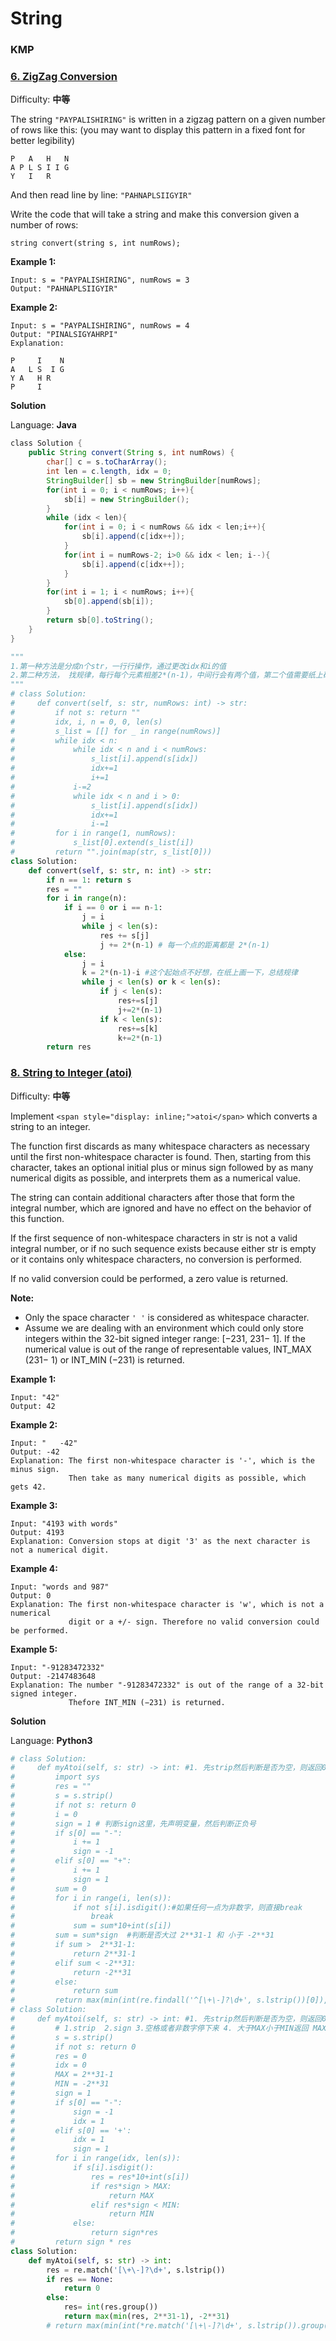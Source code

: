 # String

### KMP

### [6. ZigZag Conversion](https://leetcode-cn.com/problems/zigzag-conversion/)

Difficulty: **中等**

The string `"PAYPALISHIRING"` is written in a zigzag pattern on a given number of rows like this: \(you may want to display this pattern in a fixed font for better legibility\)

```text
P   A   H   N
A P L S I I G
Y   I   R
```

And then read line by line: `"PAHNAPLSIIGYIR"`

Write the code that will take a string and make this conversion given a number of rows:

```text
string convert(string s, int numRows);
```

**Example 1:**

```text
Input: s = "PAYPALISHIRING", numRows = 3
Output: "PAHNAPLSIIGYIR"
```

**Example 2:**

```text
Input: s = "PAYPALISHIRING", numRows = 4
Output: "PINALSIGYAHRPI"
Explanation:

P     I    N
A   L S  I G
Y A   H R
P     I
```

**Solution**

Language: **Java**

```java
​class Solution {
    public String convert(String s, int numRows) {
        char[] c = s.toCharArray();
        int len = c.length, idx = 0;
        StringBuilder[] sb = new StringBuilder[numRows];
        for(int i = 0; i < numRows; i++){
            sb[i] = new StringBuilder();
        }
        while (idx < len){
            for(int i = 0; i < numRows && idx < len;i++){
                sb[i].append(c[idx++]);
            }
            for(int i = numRows-2; i>0 && idx < len; i--){
                sb[i].append(c[idx++]);
            }
        }
        for(int i = 1; i < numRows; i++){
            sb[0].append(sb[i]);
        }
        return sb[0].toString();
    }
}
```

```python
"""
1.第一种方法是分成n个str，一行行操作，通过更改idx和i的值
2.第二种方法， 找规律，每行每个元素相差2*(n-1)，中间行会有两个值，第二个值需要纸上确认一下是2*(n-1)-i
"""
# class Solution:
#     def convert(self, s: str, numRows: int) -> str:
#         if not s: return ""
#         idx, i, n = 0, 0, len(s)
#         s_list = [[] for _ in range(numRows)]
#         while idx < n:
#             while idx < n and i < numRows:
#                 s_list[i].append(s[idx])
#                 idx+=1
#                 i+=1
#             i-=2
#             while idx < n and i > 0:
#                 s_list[i].append(s[idx])
#                 idx+=1
#                 i-=1
#         for i in range(1, numRows):
#             s_list[0].extend(s_list[i])
#         return "".join(map(str, s_list[0]))
class Solution:
    def convert(self, s: str, n: int) -> str:
        if n == 1: return s 
        res = ""
        for i in range(n):
            if i == 0 or i == n-1:
                j = i 
                while j < len(s):
                    res += s[j]
                    j += 2*(n-1) # 每一个点的距离都是 2*(n-1)
            else:
                j = i
                k = 2*(n-1)-i #这个起始点不好想，在纸上画一下，总结规律
                while j < len(s) or k < len(s):
                    if j < len(s):
                        res+=s[j]
                        j+=2*(n-1)
                    if k < len(s):
                        res+=s[k]
                        k+=2*(n-1)
        return res
```



### [8. String to Integer \(atoi\)](https://leetcode-cn.com/problems/string-to-integer-atoi/)

Difficulty: **中等**

Implement `<span style="display: inline;">atoi</span>` which converts a string to an integer.

The function first discards as many whitespace characters as necessary until the first non-whitespace character is found. Then, starting from this character, takes an optional initial plus or minus sign followed by as many numerical digits as possible, and interprets them as a numerical value.

The string can contain additional characters after those that form the integral number, which are ignored and have no effect on the behavior of this function.

If the first sequence of non-whitespace characters in str is not a valid integral number, or if no such sequence exists because either str is empty or it contains only whitespace characters, no conversion is performed.

If no valid conversion could be performed, a zero value is returned.

**Note:**

* Only the space character `' '` is considered as whitespace character.
* Assume we are dealing with an environment which could only store integers within the 32-bit signed integer range: \[−231,  231− 1\]. If the numerical value is out of the range of representable values, INT\_MAX \(231− 1\) or INT\_MIN \(−231\) is returned.

**Example 1:**

```text
Input: "42"
Output: 42
```

**Example 2:**

```text
Input: "   -42"
Output: -42
Explanation: The first non-whitespace character is '-', which is the minus sign.
             Then take as many numerical digits as possible, which gets 42.
```

**Example 3:**

```text
Input: "4193 with words"
Output: 4193
Explanation: Conversion stops at digit '3' as the next character is not a numerical digit.
```

**Example 4:**

```text
Input: "words and 987"
Output: 0
Explanation: The first non-whitespace character is 'w', which is not a numerical 
             digit or a +/- sign. Therefore no valid conversion could be performed.
```

**Example 5:**

```text
Input: "-91283472332"
Output: -2147483648
Explanation: The number "-91283472332" is out of the range of a 32-bit signed integer.
             Thefore INT_MIN (−231) is returned.
```

**Solution**

Language: **Python3**

```python
​# class Solution:
#     def myAtoi(self, s: str) -> int: #1. 先strip然后判断是否为空，则返回0
#         import sys
#         res = ""
#         s = s.strip()
#         if not s: return 0
#         i = 0
#         sign = 1 # 判断sign这里，先声明变量，然后判断正负号
#         if s[0] == "-":
#             i += 1
#             sign = -1
#         elif s[0] == "+":
#             i += 1
#             sign = 1 
#         sum = 0 
#         for i in range(i, len(s)):
#             if not s[i].isdigit():#如果任何一点为非数字，则直接break
#                 break
#             sum = sum*10+int(s[i])
#         sum = sum*sign  #判断是否大过 2**31-1 和 小于 -2**31 
#         if sum >  2**31-1:
#             return 2**31-1
#         elif sum < -2**31:
#             return -2**31
#         else:
#             return sum 
#         return max(min(int(re.findall('^[\+\-]?\d+', s.lstrip())[0]), 2**31 - 1), -2**31)
# class Solution:
#     def myAtoi(self, s: str) -> int: #1. 先strip然后判断是否为空，则返回0
#         # 1.strip  2.sign 3.空格或者非数字停下来 4. 大于MAX小于MIN返回 MAX/MIN
#         s = s.strip()
#         if not s: return 0 
#         res = 0
#         idx = 0
#         MAX = 2**31-1
#         MIN = -2**31 
#         sign = 1
#         if s[0] == "-":
#             sign = -1
#             idx = 1 
#         elif s[0] == '+':
#             idx = 1 
#             sign = 1 
#         for i in range(idx, len(s)):
#             if s[i].isdigit():
#                 res = res*10+int(s[i])
#                 if res*sign > MAX:
#                     return MAX 
#                 elif res*sign < MIN:
#                     return MIN 
#             else:
#                 return sign*res 
#         return sign * res 
class Solution:
    def myAtoi(self, s: str) -> int: 
        res = re.match('[\+\-]?\d+', s.lstrip())
        if res == None:
            return 0
        else:
            res= int(res.group())
            return max(min(res, 2**31-1), -2**31)
        # return max(min(int(*re.match('[\+\-]?\d+', s.lstrip()).group()), 2**31 - 1), -2**31)
```

